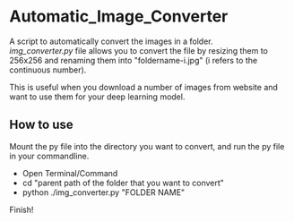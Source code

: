 # Automatic_Image_Converter

A script to automatically convert the images in a folder.  
*img_converter.py* file allows you to convert the file by resizing them to 256x256 and renaming them into "foldername-i.jpg" (i refers to the continuous number).  
  
This is useful when you download a number of images from website and want to use them for your deep learning model.

## How to use
Mount the py file into the directory you want to convert, and run the py file in your commandline.
- Open Terminal/Command
- cd "parent path of the folder that you want to convert"
- python ./img_converter.py "FOLDER NAME"

Finish!
